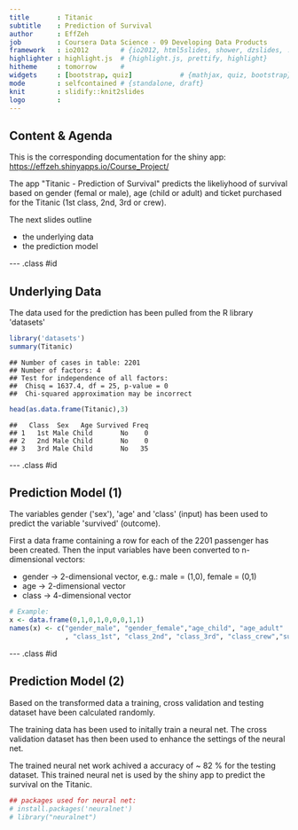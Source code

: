 ```yaml
---
title       : Titanic
subtitle    : Prediction of Survival
author      : EffZeh
job         : Coursera Data Science - 09 Developing Data Products
framework   : io2012        # {io2012, html5slides, shower, dzslides, ...}
highlighter : highlight.js  # {highlight.js, prettify, highlight}
hitheme     : tomorrow      # 
widgets     : [bootstrap, quiz]            # {mathjax, quiz, bootstrap}
mode        : selfcontained # {standalone, draft}
knit        : slidify::knit2slides
logo        : 
---
```


## Content & Agenda

This is the corresponding documentation for the shiny app:
https://effzeh.shinyapps.io/Course_Project/

The app "Titanic - Prediction of Survival" predicts the likeliyhood of survival based on gender (femal or male), age (child or adult) and ticket purchased for the Titanic (1st class, 2nd, 3rd or crew).

The next slides outline
* the underlying data
* the prediction model


--- .class #id 

## Underlying Data

The data used for the prediction has been pulled from the R library 'datasets'


```r
library('datasets')
summary(Titanic)
```

```
## Number of cases in table: 2201 
## Number of factors: 4 
## Test for independence of all factors:
## 	Chisq = 1637.4, df = 25, p-value = 0
## 	Chi-squared approximation may be incorrect
```

```r
head(as.data.frame(Titanic),3)
```

```
##   Class  Sex   Age Survived Freq
## 1   1st Male Child       No    0
## 2   2nd Male Child       No    0
## 3   3rd Male Child       No   35
```



--- .class #id 

## Prediction Model (1)

The variables gender ('sex'), 'age' and 'class' (input) has been used to predict the variable 'survived' (outcome).

First a data frame containing a row for each of the 2201 passenger has been created. 
Then the input variables have been converted to n-dimensional vectors:
* gender -> 2-dimensional vector, e.g.: male = (1,0), female = (0,1)
* age -> 2-dimensional vector
* class -> 4-dimensional vector



```r
# Example:
x <- data.frame(0,1,0,1,0,0,0,1,1)
names(x) <- c("gender_male", "gender_female","age_child", "age_adult"
              , "class_1st", "class_2nd", "class_3rd", "class_crew","survived")
```


--- .class #id 

## Prediction Model (2)

Based on the transformed data a training, cross validation and testing dataset have been calculated randomly.

The training data has been used to initally train a neural net. The cross validation dataset has then been used to enhance the settings of the neural net.

The trained neural net work achived a accuracy of ~ 82 % for the testing dataset. This trained neural net is used by the shiny app to predict the survival on the Titanic.



```r
## packages used for neural net:
# install.packages('neuralnet')
# library("neuralnet")
```

